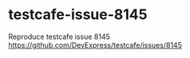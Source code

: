 # testcafe-issue-8145
Reproduce testcafe issue 8145
https://github.com/DevExpress/testcafe/issues/8145
